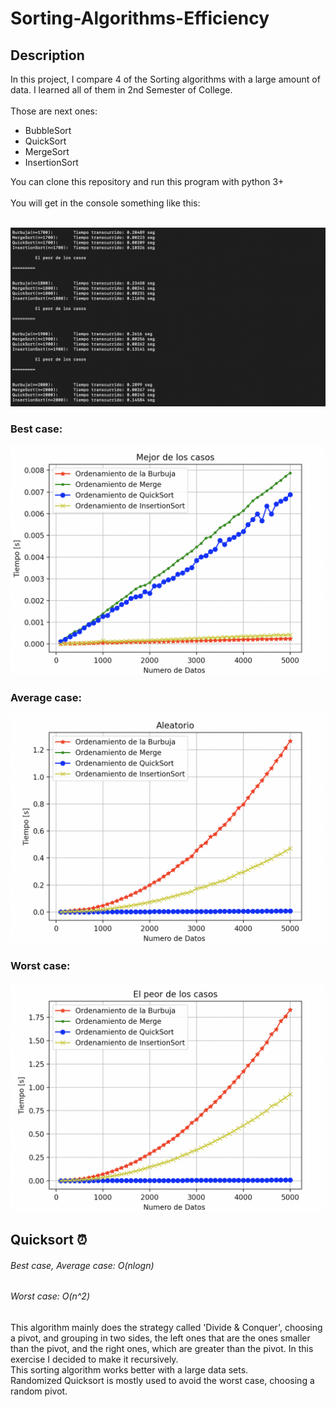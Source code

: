 # Sorting-Algorithms-Efficiency
## Description
In this project, I compare 4 of the Sorting algorithms with a large amount of data. I learned all of them in 2nd Semester of College.<br><br>Those are next ones:
<ul>
    <li>BubbleSort</li>
    <li>QuickSort</li>
    <li>MergeSort</li>
    <li>InsertionSort</li>
</ul>

You can clone this repository and run this program with python 3+<br>
<br>
You will get in the console something like this:<br><br>

![console img](./img/p4.png)
### Best case:
![best case](./img/p1.png)
### Average case:
![average case](./img/p2.png)
### Worst case: 
![Worst case](./img/p3.png)

## Quicksort ⏰
###### Best case, Average case:   O(nlogn)
###### Worst case:                O(n^2)
This algorithm mainly does the strategy called 'Divide & Conquer', choosing a pivot, 
and grouping in two sides, the left ones that are the ones smaller than the pivot, and
the right ones, which are greater than the pivot. In this exercise I decided to make it recursively.
<br>This sorting algorithm works better with a large data sets.
<br>Randomized Quicksort is mostly used to avoid the worst case, choosing a random pivot.

